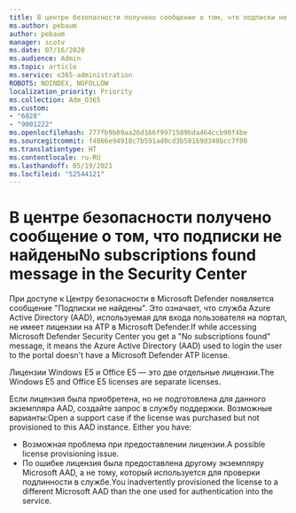 ```yaml
---
title: В центре безопасности получено сообщение о том, что подписки не найдены
ms.author: pebaum
author: pebaum
manager: scotv
ms.date: 07/16/2020
ms.audience: Admin
ms.topic: article
ms.service: o365-administration
ROBOTS: NOINDEX, NOFOLLOW
localization_priority: Priority
ms.collection: Adm_O365
ms.custom:
- "6028"
- "9001222"
ms.openlocfilehash: 777fb9b09aa26d166f9971589bda464ccb90f4be
ms.sourcegitcommit: f4866e94918c7b591ad0cd3b58169d340bcc7f00
ms.translationtype: HT
ms.contentlocale: ru-RU
ms.lasthandoff: 05/19/2021
ms.locfileid: "52544121"
---
```

# <a name="no-subscriptions-found-message-in-the-security-center"></a><span data-ttu-id="0533d-102">В центре безопасности получено сообщение о том, что подписки не найдены</span><span class="sxs-lookup"><span data-stu-id="0533d-102">No subscriptions found message in the Security Center</span></span>

<span data-ttu-id="0533d-103">При доступе к Центру безопасности в Microsoft Defender появляется сообщение "Подписки не найдены". Это означает, что служба Azure Active Directory (AAD), используемая для входа пользователя на портал, не имеет лицензии на ATP в Microsoft Defender.</span><span class="sxs-lookup"><span data-stu-id="0533d-103">If while accessing Microsoft Defender Security Center you get a "No subscriptions found" message, it means the Azure Active Directory (AAD) used to login the user to the portal doesn't have a Microsoft Defender ATP license.</span></span>  

<span data-ttu-id="0533d-104">Лицензии Windows E5 и Office E5 — это две отдельные лицензии.</span><span class="sxs-lookup"><span data-stu-id="0533d-104">The Windows E5 and Office E5 licenses are separate licenses.</span></span>

<span data-ttu-id="0533d-p101">Если лицензия была приобретена, но не подготовлена для данного экземпляра AAD, создайте запрос в службу поддержки. Возможные варианты:</span><span class="sxs-lookup"><span data-stu-id="0533d-p101">Open a support case if the license was purchased but not provisioned to this AAD instance. Either you have:</span></span> <br/>
-   <span data-ttu-id="0533d-107">Возможная проблема при предоставлении лицензии.</span><span class="sxs-lookup"><span data-stu-id="0533d-107">A possible license provisioning issue.</span></span><br/>
-   <span data-ttu-id="0533d-108">По ошибке лицензия была предоставлена другому экземпляру Microsoft AAD, а не тому, который используется для проверки подлинности в службе.</span><span class="sxs-lookup"><span data-stu-id="0533d-108">You inadvertently provisioned the license to a different Microsoft AAD than the one used for authentication into the service.</span></span>